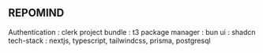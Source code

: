## REPOMIND
Authentication : clerk
project bundle : t3
package manager : bun 
ui : shadcn
tech-stack : nextjs, typescript, tailwindcss, prisma, postgresql